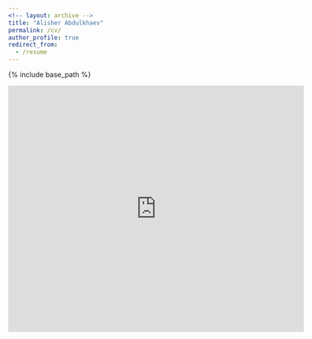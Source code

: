 ```yaml
---
<!-- layout: archive -->
title: "Alisher Abdulkhaev"
permalink: /cv/
author_profile: true
redirect_from:
  - /resume
---
```


{% include base_path %}

<!--[Click to View My Up-to-date Curriculum Vitae [PDF]](https://alisher-ai.github.io/files/CV_Alisher_Abdulkhaev.pdf) -->

<!-- <embed src="http://lantaoyu.com/files/lantaoyu_cv.pdf" width="650" height="1800" type='application/pdf'> -->

<embed src="https://alisher-ai.github.io/files/CV_Alisher_Abdulkhaev.pdf" type="application/pdf" width="600px" height="500px" />
